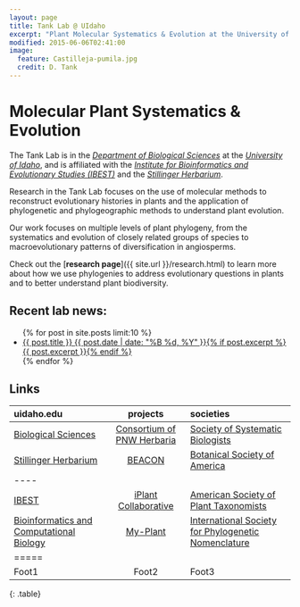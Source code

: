 ```yaml
---
layout: page
title: Tank Lab @ UIdaho
excerpt: "Plant Molecular Systematics & Evolution at the University of Idaho"
modified: 2015-06-06T02:41:00
image:
  feature: Castilleja-pumila.jpg
  credit: D. Tank
---
```

# Molecular Plant Systematics & Evolution

The Tank Lab is in the [*Department of Biological Sciences*](http://www.uidaho.edu/sci/biology) at the [*University of Idaho*](http://www.uidaho.edu), and is affiliated with the [*Institute for Bioinformatics and Evolutionary Studies (IBEST)*](http://www.ibest.uidaho.edu) and the [*Stillinger Herbarium*](http://www.uidaho.edu/herbarium).

Research in the Tank Lab focuses on the use of molecular methods to reconstruct evolutionary  histories in plants and the application of phylogenetic and phylogeographic methods to understand plant evolution. 

Our work focuses on multiple levels of plant phylogeny, from the systematics and evolution of closely related groups of species to macroevolutionary patterns of diversification in angiosperms.   

Check out the [**research page**]({{ site.url }}/research.html) to learn more about how we use phylogenies to address evolutionary questions in plants and to better understand plant biodiversity.

## Recent lab news:

<ul class="post-list">
{% for post in site.posts limit:10 %} 
  <li><article><a href="{{ site.url }}{{ post.url }}">{{ post.title }} <span class="entry-date"><time datetime="{{ post.date | date_to_xmlschema }}">{{ post.date | date: "%B %d, %Y" }}</time></span>{% if post.excerpt %} <span class="excerpt">{{ post.excerpt }}</span>{% endif %}</a></article></li>
{% endfor %}
</ul>

## Links

| uidaho.edu | projects | societies |
|:--------|:-------:|:--------|
| [Biological Sciences](http://www.uidaho.edu/sci/biology)   | [Consortium of PNW Herbaria](http://pnwherbaria.org/)   | [Society of Systematic Biologists](http://systbiol.org/)   |
| [Stillinger Herbarium](http://www.uidaho.edu/herbarium)   | [BEACON](http://beacon-center.org/)   | [Botanical Society of America](http://www.botany.org/)   |
|----
| [IBEST](http://www.ibest.uidaho.edu)   | [iPlant Collaborative](http://www.iplantcollaborative.org)   | [American Society of Plant Taxonomists](http://www.aspt.net/)   |
| [Bioinformatics and Computational Biology](http://www.uidaho.edu/cogs/bcb)   | [My-Plant](https://my-plant.org)   | [International Society for Phylogenetic Nomenclature](http://phylonames.org/)   |
|=====
| Foot1   | Foot2   | Foot3   |
{: .table}

[^1]: Example: *domain.com/category-name/post-title*